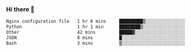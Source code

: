 ### Hi there 👋

<!--START_SECTION:waka-->

```txt
Nginx configuration file   1 hr 8 mins     █████████▒░░░░░░░░░░░░░░░   36.81 %
Python                     1 hr 1 min      ████████▒░░░░░░░░░░░░░░░░   33.15 %
Other                      42 mins         █████▓░░░░░░░░░░░░░░░░░░░   23.14 %
JSON                       8 mins          █░░░░░░░░░░░░░░░░░░░░░░░░   04.63 %
Bash                       3 mins          ▒░░░░░░░░░░░░░░░░░░░░░░░░   01.80 %
```

<!--END_SECTION:waka-->
